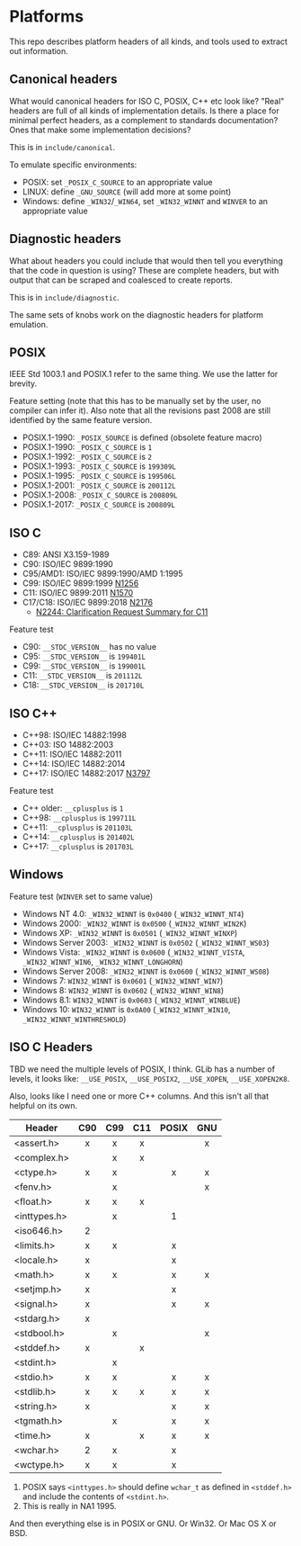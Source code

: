 # Platforms

This repo describes platform headers of all kinds, and tools used
to extract out information.

## Canonical headers

What would canonical headers for ISO C, POSIX, C++ etc look like? "Real"
headers are full of all kinds of implementation details. Is there a place
for minimal perfect headers, as a complement to standards documentation?
Ones that make some implementation decisions?

This is in `include/canonical`.

To emulate specific environments:

- POSIX: set `_POSIX_C_SOURCE` to an appropriate value
- LINUX: define `_GNU_SOURCE` (will add more at some point)
- Windows: define `_WIN32`/`_WIN64`, set `_WIN32_WINNT` and `WINVER` to an appropriate value

## Diagnostic headers

What about headers you could include that would then tell you everything
that the code in question is using? These are complete headers, but
with output that can be scraped and coalesced to create reports.

This is in `include/diagnostic`.

The same sets of knobs work on the diagnostic headers for platform emulation.

## POSIX

IEEE Std 1003.1 and POSIX.1 refer to the same thing. We use the latter for brevity.

Feature setting (note that this has to be manually set by the user, no compiler can
infer it). Also note that all the revisions past 2008 are still identified by the
same feature version.

- POSIX.1-1990: `_POSIX_SOURCE` is defined (obsolete feature macro)
- POSIX.1-1990: `_POSIX_C_SOURCE` is `1`
- POSIX.1-1992: `_POSIX_C_SOURCE` is `2`
- POSIX.1-1993: `_POSIX_C_SOURCE` is `199309L`
- POSIX.1-1995: `_POSIX_C_SOURCE` is `199506L`
- POSIX.1-2001: `_POSIX_C_SOURCE` is `200112L`
- POSIX.1-2008: `_POSIX_C_SOURCE` is `200809L`
- POSIX.1-2017: `_POSIX_C_SOURCE` is `200809L`

## ISO C

- C89: ANSI X3.159-1989
- C90: ISO/IEC 9899:1990
- C95/AMD1: ISO/IEC 9899:1990/AMD 1:1995
- C99: ISO/IEC 9899:1999 [N1256](http://www.open-std.org/jtc1/sc22/WG14/www/docs/n1256.pdf)
- C11: ISO/IEC 9899:2011 [N1570](http://www.open-std.org/jtc1/sc22/wg14/www/docs/n1570.pdf)
- C17/C18: ISO/IEC 9899:2018 [N2176](http://www.open-std.org/jtc1/sc22/wg14/www/abq/c17_updated_proposed_fdis.pdf)
  - [N2244: Clarification Request Summary for C11](http://www.open-std.org/jtc1/sc22/wg14/www/docs/n2244.htm)

Feature test

- C90: `__STDC_VERSION__` has no value
- C95: `__STDC_VERSION__` is `199401L`
- C99: `__STDC_VERSION__` is `199001L`
- C11: `__STDC_VERSION__` is `201112L`
- C18: `__STDC_VERSION__` is `201710L`

## ISO C++

- C++98: ISO/IEC 14882:1998
- C++03: ISO 14882:2003
- C++11: ISO/IEC 14882:2011
- C++14: ISO/IEC 14882:2014
- C++17: ISO/IEC 14882:2017 [N3797](http://www.open-std.org/jtc1/sc22/wg21/docs/papers/2013/n3797.pdf)

Feature test

- C++ older: `__cplusplus` is `1`
- C++98: `__cplusplus` is `199711L`
- C++11: `__cplusplus` is `201103L`
- C++14: `__cplusplus` is `201402L`
- C++17: `__cplusplus` is `201703L`

## Windows

Feature test (`WINVER` set to same value)

- Windows NT 4.0: `_WIN32_WINNT` is `0x0400` (`_WIN32_WINNT_NT4`)
- Windows 2000: `_WIN32_WINNT` is `0x0500` (`_WIN32_WINNT_WIN2K`)
- Windows XP: `_WIN32_WINNT` is `0x0501` (`_WIN32_WINNT_WINXP`)
- Windows Server 2003: `_WIN32_WINNT` is `0x0502` (`_WIN32_WINNT_WS03`)
- Windows Vista: `_WIN32_WINNT` is `0x0600` (`_WIN32_WINNT_VISTA`, `_WIN32_WINNT_WIN6`, `_WIN32_WINNT_LONGHORN`)
- Windows Server 2008: `_WIN32_WINNT` is `0x0600` (`_WIN32_WINNT_WS08`)
- Windows 7: `WIN32_WINNT` is `0x0601` (`_WIN32_WINNT_WIN7`)
- Windows 8: `WIN32_WINNT` is `0x0602` (`_WIN32_WINNT_WIN8`)
- Windows 8.1: `WIN32_WINNT` is `0x0603` (`_WIN32_WINNT_WINBLUE`)
- Windows 10: `WIN32_WINNT` is `0x0A00` (`_WIN32_WINNT_WIN10`, `_WIN32_WINNT_WINTHRESHOLD`)

## ISO C Headers

TBD we need the multiple levels of POSIX, I think. GLib has a number of levels, it looks like:
`__USE_POSIX`, `__USE_POSIX2`, `__USE_XOPEN`, `__USE_XOPEN2K8`.

Also, looks like I need one or more C++ columns. And this isn't all that helpful on its own.

| Header       | C90 | C99 | C11 | POSIX | GNU |
| ------       |:---:|:---:|:---:|:-----:|:---:|
| <assert.h>   |  x  |  x  |  x  |       |  x  |
| <complex.h>  |     |  x  |  x  |       |     |
| <ctype.h>    |  x  |  x  |     |   x   |  x  |
| <fenv.h>     |     |  x  |     |       |  x  |
| <float.h>    |  x  |  x  |  x  |       |     |
| <inttypes.h> |     |  x  |     |   1   |     |
| <iso646.h>   |  2  |     |     |       |     |
| <limits.h>   |  x  |  x  |     |   x   |     |
| <locale.h>   |  x  |     |     |   x   |     |
| <math.h>     |  x  |  x  |     |   x   |  x  |
| <setjmp.h>   |  x  |     |     |   x   |     |
| <signal.h>   |  x  |     |     |   x   |  x  |
| <stdarg.h>   |  x  |     |     |       |     |
| <stdbool.h>  |     |  x  |     |       |  x  |
| <stddef.h>   |  x  |     |  x  |       |     |
| <stdint.h>   |     |  x  |     |       |     |
| <stdio.h>    |  x  |  x  |     |   x   |  x  |
| <stdlib.h>   |  x  |  x  |  x  |   x   |  x  |
| <string.h>   |  x  |     |     |   x   |  x  |
| <tgmath.h>   |     |  x  |     |   x   |  x  |
| <time.h>     |  x  |     |  x  |   x   |  x  |
| <wchar.h>    |  2  |  x  |     |   x   |     |
| <wctype.h>   |  x  |  x  |     |   x   |     |

1. POSIX says `<inttypes.h>` should define `wchar_t` as defined in `<stddef.h>`
and include the contents of `<stdint.h>`.
2. This is really in NA1 1995.

And then everything else is in POSIX or GNU. Or Win32. Or Mac OS X or BSD.
